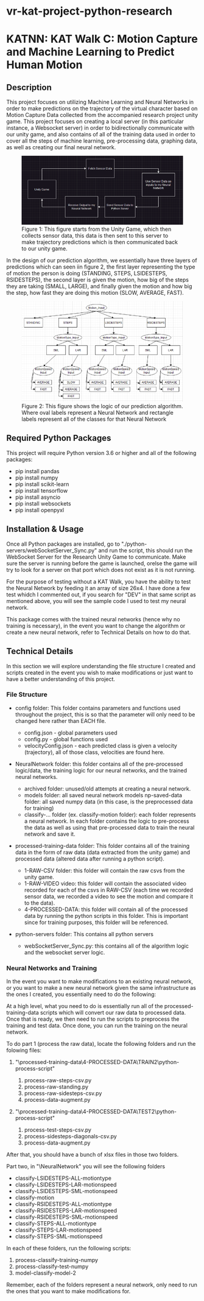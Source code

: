 # vr-kat-project-python-research
# KATNN: KAT Walk C: Motion Capture and Machine Learning to Predict Human Motion

## Description

This project focuses on utilizing Machine Learning and Neural Networks in order to make predictions on the trajectory of the virtual character based on Motion Capture Data collected from the accompanied research project unity game. This project focuses on creating a local server (in this particular instance, a Websocket server) in order to bidirectionally communicate with our unity game, and also contains of all of the training data used in order to cover all the steps of machine learning, pre-processing data, graphing data, as well as creating our final neural network. 


<figure>
  <img src="./images/workflow.png" alt="Your Image">
  <figcaption>Figure 1: This figure starts from the Unity Game, which then collects sensor data, this data is then sent to this server to make trajectory predictions which is then communicated back to our unity game.</figcaption>
</figure>


In the design of our prediction algorithm, we essentially have three layers of predictions which can seen iin figure 2, the first layer representing the type of motion the person is doing (STANDING, STEPS, LSIDESTEPS, RSIDESTEPS), the second layer is given the motion, how big of the steps they are taking (SMALL, LARGE), and finally given the motion and how big the step, how fast they are doing this motion (SLOW, AVERAGE, FAST). 

<figure>
  <img src="./images/logic_diagram.png" alt="Your Image">
  <figcaption>Figure 2: This figure shows the logic of our prediction algorithm. Where oval labels represent a Neural Network and rectangle labels represent all of the classes for that Neural Network </figcaption>
</figure>



## Required Python Packages

This project will require Python version 3.6 or higher and all of the following packages:

- pip install pandas
- pip install numpy
- pip install scikit-learn
- pip install tensorflow
- pip install asyncio
- pip install websockets
- pip install openpyxl


## Installation & Usage

Once all Python packages are installed, go to "./python-servers/webSocketServer_Sync.py" and run the script, this should run the WebSocket Server for the Research Unity Game to communicate. Make sure the server is running before the game is launched, orelse the game will try to look for a server on that port which does not exist as it is not running. 

For the purpose of testing without a KAT Walk, you have the ability to test the Neural Network by feeding it an array of size 26x4. I have done a few test whidch I commented out, if you search for "DEV" in that same script as mentioned above, you will see the sample code I used to test my neural network. 

This package comes with the trained neural networks (hence why no training is necessary), in the event you want to change the algorithm or create a new neural network, refer to Technical Details on how to do that. 


## Technical Details

In this section we will explore understanding the file structure I created and scripts created in the event you wish to make modifications or just want to have a better understanding of this project. 

### File Structure

- config folder: This folder contains parameters and functions used throughout the project, this is so that the parameter will only need to be changed here rather than EACH file. 
    - config.json - global parameters used
    - config.py - global functions used
    - velocityConfig.json - each predicted class is given a velocity (trajectory), all of those class, velocities are found here.

- NeuralNetwork folder: this folder contains all of the pre-processed logic/data, the training logic for our neural networks, and the trained neural networks. 
    - archived folder: unused/old attempts at creating a neural network.
    - models folder: all saved neural network models
    np-saved-data folder: all saved numpy data (in this case, is the preprocessed data for training)
    - classify-... folder (ex. classify-motion folder): each folder represents a neural network. In each folder contains the logic to pre-process the data as well as using that pre-processed data to train the neural network and save it. 


- processed-training-data folder: This folder contains all of the training data in the form of raw data (data extracted from the unity game) and processed data (altered data after running a python script). 
    - 1-RAW-CSV folder: this folder will contain the raw csvs from the unity game.
    - 1-RAW-VIDEO video: this folder will contain the associated video recorded for each of the csvs in RAW-CSV (each time we recorded sensor data, we recorded a video to see the motion and compare it to the data). 
    - 4-PROCESSED-DATA: this folder will contain all of the processed data by running the python scripts in this folder. This is important since for training purposes, this folder will be referenced. 

- python-servers folder: This contains all python servers
    - webSocketServer_Sync.py: this contains all of the algorithm logic and the websocket server logic. 



### Neural Networks and Training

In the event you want to make modifications to an existing neural network, or you want to make a new neural network given the same infrastructure as the ones I created, you essentially need to do the following:

At a high level, what you need to do is essentially run all of the processed-training-data scripts which will convert our raw data to processed data. Once that is ready, we then need to run the scripts to preprocess the training and test data. Once done, you can run the training on the neural network. 

To do part 1 (process the raw data), locate the following folders and run the folowing files:
1. "\processed-training-data\4-PROCESSED-DATA\TRAIN2\python-process-script\"
    1. process-raw-steps-csv.py
    2. process-raw-standing.py
    3. process-raw-sidesteps-csv.py
    4. process-data-augment.py

2. "\processed-training-data\4-PROCESSED-DATA\TEST2\python-process-script\"
    1. process-test-steps-csv.py
    2. process-sidesteps-diagonals-csv.py
    3. process-data-augment.py


After that, you should have a bunch of xlsx files in those two folders.

Part two, in "\NeuralNetwork\" you will see the following folders
- classify-LSIDESTEPS-ALL-motiontype
- classify-LSIDESTEPS-LAR-motionspeed
- classify-LSIDESTEPS-SML-motionspeed
- classify-motion
- classify-RSIDESTEPS-ALL-motiontype
- classify-RSIDESTEPS-LAR-motionspeed
- classify-RSIDESTEPS-SML-motionspeed
- classify-STEPS-ALL-motiontype
- classify-STEPS-LAR-motionspeed
- classify-STEPS-SML-motionspeed

In each of these folders, run the following scripts:
1. process-classify-training-numpy
2. process-classify-test-numpy
3. model-classify-model-2

Remember, each of the folders represent a neural network, only need to run the ones that you want to make modifications for. 